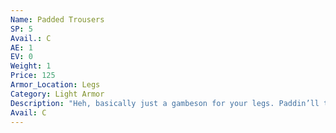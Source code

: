 ```yaml
---
Name: Padded Trousers
SP: 5
Avail.: C
AE: 1
EV: 0
Weight: 1
Price: 125
Armor_Location: Legs
Category: Light Armor
Description: "Heh, basically just a gambeson for your legs. Paddin’ll turn a small blade but I wouldn’t rely on it too much. You should see the cod-pieces though: never laughed so hard in my life."
Avail: C
---
```

